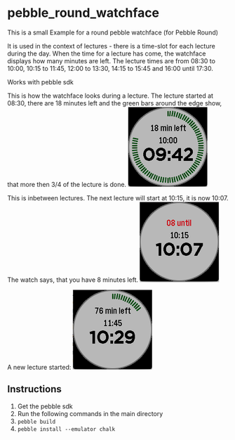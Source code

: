 # pebble_round_watchface

This is a small Example for a round pebble watchface (for Pebble Round)

It is used in the context of lectures - there is a time-slot for each lecture during the day.
When the time for a lecture has come, the watchface displays how many minutes are left. 
The lecture times are from 08:30 to 10:00, 10:15 to 11:45, 12:00 to 13:30, 14:15 to 15:45 and
16:00 until 17:30.

Works with pebble sdk


This is how the watchface looks during a lecture.
The lecture started at 08:30, there are 18 minutes left and the green bars around the edge show, that more then 3/4 of the lecture is done.
![Image1](doc/pebble_watch_1.png)

This is inbetween lectures. The next lecture will start at 10:15, it is now 10:07. The watch says, that you have 8 minutes left.
![Image2](doc/pebble_watch_2.png)

A new lecture started: 
![Image3](doc/pebble_watch_3.png)


## Instructions

1. Get the pebble sdk
2. Run the following commands in the main directory
2. ``pebble build``
3. ``pebble install --emulator chalk``




